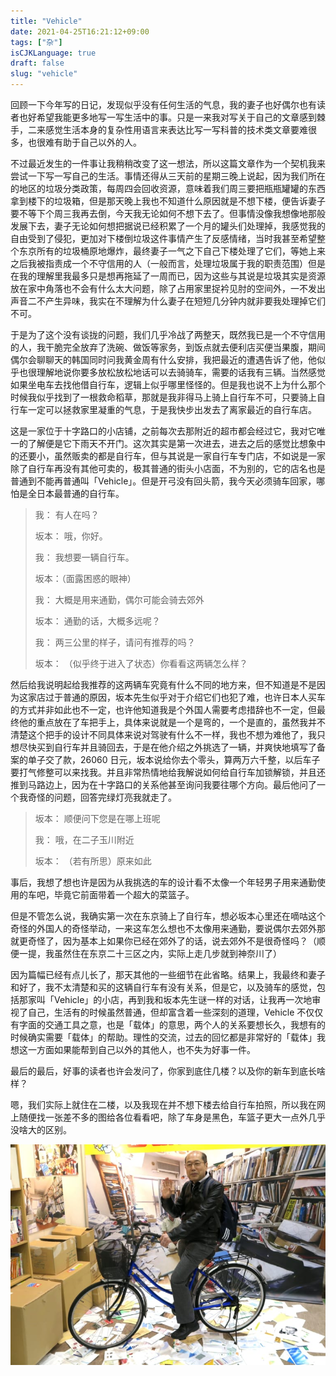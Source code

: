 ```yaml
---
title: "Vehicle"
date: 2021-04-25T16:21:12+09:00
tags: ["杂"]
isCJKLanguage: true
draft: false
slug: "vehicle"
---
```


回顾一下今年写的日记，发现似乎没有任何生活的气息，我的妻子也好偶尔也有读者也好希望我能更多地写一写生活中的事。只是一来我对写关于自己的文章感到棘手，二来感觉生活本身的复杂性用语言来表达比写一写科普的技术类文章要难很多，也很难有助于自己以外的人。

<!--more-->

不过最近发生的一件事让我稍稍改变了这一想法，所以这篇文章作为一个契机我来尝试一下写一写自己的生活。事情还得从三天前的星期三晚上说起，因为我们所在的地区的垃圾分类政策，每周四会回收资源，意味着我们周三要把瓶瓶罐罐的东西拿到楼下的垃圾箱，但是那天晚上我也不知道什么原因就是不想下楼，便告诉妻子要不等下个周三我再去倒，今天我无论如何不想下去了。但事情没像我想像地那般发展下去，妻子无论如何想把据说已经积累了一个月的罐头们处理掉，我感觉我的自由受到了侵犯，更加对下楼倒垃圾这件事情产生了反感情绪，当时我甚至希望整个东京所有的垃圾桶原地爆炸，最终妻子一气之下自己下楼处理了它们，等她上来之后我被指责成一个不守信用的人（一般而言，处理垃圾属于我的职责范围）但是在我的理解里我最多只是想再拖延了一周而已，因为这些与其说是垃圾其实是资源放在家中角落也不会有什么太大问题，除了占用家里捉衿见肘的空间外，一不发出声音二不产生异味，我实在不理解为什么妻子在短短几分钟内就非要我处理掉它们不可。

于是为了这个没有谈拢的问题，我们几乎冷战了两整天，既然我已是一个不守信用的人，我干脆完全放弃了洗碗、做饭等家务，到饭点就去便利店买便当果腹，期间偶尔会聊聊天的韩国同时问我黄金周有什么安排，我把最近的遭遇告诉了他，他似乎也很理解地说你要多放松放松地话可以去骑骑车，需要的话我有三辆。当然感觉如果坐电车去找他借自行车，逻辑上似乎哪里怪怪的。但是我也说不上为什么那个时候我似乎找到了一根救命稻草，那就是我非得马上骑上自行车不可，只要骑上自行车一定可以拯救家里凝重的气息，于是我快步出发去了离家最近的自行车店。

这是一家位于十字路口的小店铺，之前每次去那附近的超市都会经过它，我对它唯一的了解便是它下雨天不开门。这次其实是第一次进去，进去之后的感觉比想象中的还要小，虽然贩卖的都是自行车，但与其说是一家自行车专门店，不如说是一家除了自行车再没有其他可卖的，极其普通的街头小店面，不为别的，它的店名也是普通到不能再普通叫「Vehicle」。但是开弓没有回头箭，我今天必须骑车回家，哪怕是全日本最普通的自行车。

> 我： 有人在吗？
>
> 坂本： 哦，你好。
>
> 我： 我想要一辆自行车。
>
> 坂本：（面露困惑的眼神）
>
> 我： 大概是用来通勤，偶尔可能会骑去郊外
>
> 坂本： 通勤的话，大概多远呢？
>
> 我： 两三公里的样子，请问有推荐的吗？
>
> 坂本： （似乎终于进入了状态）你看看这两辆怎么样？

然后给我说明起给我推荐的这两辆车究竟有什么不同的地方来，但不知道是不是因为这家店过于普通的原因，坂本先生似乎对于介绍它们也犯了难，也许日本人买车的方式并非如此也不一定，也许他知道我是个外国人需要考虑措辞也不一定，但最终他的重点放在了车把手上，具体来说就是一个是弯的，一个是直的，虽然我并不清楚这个把手的设计不同具体来说对驾驶有什么不一样，我也不想为难他了，我只想尽快买到自行车并且骑回去，于是在他介绍之外挑选了一辆，并爽快地填写了备案的单子交了款，26060 日元，坂本说给你去个零头，算两万六千整，以后车子要打气修整可以来找我。并且非常热情地给我解说如何给自行车加锁解锁，并且还推到马路边上，因为在十字路口的关系他甚至询问我要往哪个方向。最后他问了一个我奇怪的问题，回答完绿灯亮我就走了。

> 坂本： 顺便问下您是在哪上班呢
>
> 我： 哦，在二子玉川附近
>
> 坂本： （若有所思）原来如此

事后，我想了想也许是因为从我挑选的车的设计看不太像一个年轻男子用来通勤使用的车吧，毕竟它前面带着一个超大的菜篮子。

但是不管怎么说，我确实第一次在东京骑上了自行车，想必坂本心里还在嘀咕这个奇怪的外国人的奇怪举动，一来这车怎么想也不太像用来通勤，要说偶尔去郊外那就更奇怪了，因为基本上如果你已经在郊外了的话，说去郊外不是很奇怪吗？（顺便一提，我虽然住在东京二十三区之内，实际上走几步就到神奈川了）

因为篇幅已经有点儿长了，那天其他的一些细节在此省略。结果上，我最终和妻子和好了，我不太清楚和买的这辆自行车有没有关系，但是它，以及骑车的感觉，包括那家叫「Vehicle」的小店，再到我和坂本先生谜一样的对话，让我再一次地审视了自己，生活有的时候虽然普通，但却富含着一些深刻的道理，Vehicle 不仅仅有字面的交通工具之意，也是「载体」的意思，两个人的关系要想长久，我想有的时候确实需要「载体」的帮助。理性的交流，过去的回忆都是非常好的「载体」我想这一方面如果能帮到自己以外的其他人，也不失为好事一件。

最后的最后，好事的读者也许会发问了，你家到底住几楼？以及你的新车到底长啥样？

嗯，我们实际上就住在二楼，以及我现在并不想下楼去给自行车拍照，所以我在网上随便找一张差不多的图给各位看看吧，除了车身是黑色，车篮子更大一点外几乎没啥大的区别。

![写真はイメージです](vehicle.jpg)